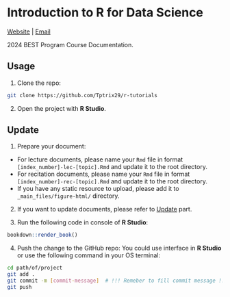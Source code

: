 # Introduction to R for Data Science
[Website](https://tptrix29.github.io/r-tutorials/index.html) | [Email](mailto:pt2632@cumc.columbia.edu)

2024 BEST Program Course Documentation.

## Usage
1. Clone the repo: 
```bash
git clone https://github.com/Tptrix29/r-tutorials 
```

2. Open the project with **R Studio**.

## Update
1. Prepare your document:
- For lecture documents, please name your `Rmd` file in format `[index_number]-lec-[topic].Rmd` and update it to the root directory.
- For recitation documents, please name your `Rmd` file in format `[index_number]-rec-[topic].Rmd` and update it to the root directory.
- If you have any static resource to upload, please add it to `_main_files/figure-html/` directory.

2. If you want to update documents, please refer to [Update](#update) part.

3. Run the following code in console of **R Studio**:
```r
bookdown::render_book()
```

4. Push the change to the GitHub repo:
You could use interface in **R Studio** or use the following command in your OS terminal:
```bash
cd path/of/project
git add .
git commit -m [commit-message]  # !!! Remeber to fill commit message !!!
git push
```
